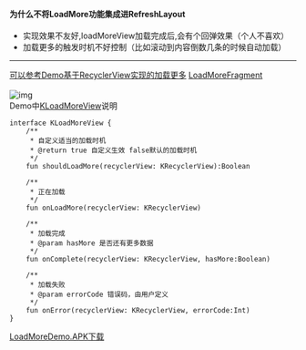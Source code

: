 #### 为什么不将LoadMore功能集成进RefreshLayout
* 实现效果不友好,loadMoreView加载完成后,会有个回弹效果（个人不喜欢）
* 加载更多的触发时机不好控制（比如滚动到内容倒数几条的时候自动加载）
---
[可以参考Demo基于RecyclerView实现的加载更多](https://github.com/XiaoQiWen/KRefreshLayout/tree/master/app_kotlin/src/main/kotlin/gorden/krefreshlayout/demo/widget/recyclerview)   [LoadMoreFragment](https://github.com/XiaoQiWen/KRefreshLayout/blob/master/app_kotlin/src/main/kotlin/gorden/krefreshlayout/demo/ui/fragment/SampleJFragment.kt)</br></br>
![img](https://github.com/XiaoQiWen/Resources/raw/master/KRefreshLayout/gif6.gif)</br>
Demo中[KLoadMoreView](https://github.com/XiaoQiWen/KRefreshLayout/blob/master/app_kotlin/src/main/kotlin/gorden/krefreshlayout/demo/widget/recyclerview/KLoadMoreView.kt)说明
```
interface KLoadMoreView {
    /**
     * 自定义适当的加载时机
     * @return true 自定义生效 false默认的加载时机
     */
    fun shouldLoadMore(recyclerView: KRecyclerView):Boolean

    /**
     * 正在加载
     */
    fun onLoadMore(recyclerView: KRecyclerView)

    /**
     * 加载完成
     * @param hasMore 是否还有更多数据
     */
    fun onComplete(recyclerView: KRecyclerView, hasMore:Boolean)

    /**
     * 加载失败
     * @param errorCode 错误码，由用户定义
     */
    fun onError(recyclerView: KRecyclerView, errorCode:Int)
}
```
[LoadMoreDemo.APK下载](https://github.com/XiaoQiWen/Resources/raw/master/KRefreshLayout/demo_new.apk)
